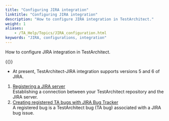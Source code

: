 ```yaml
--- 
title: "Configuring JIRA integration"
linktitle: "Configuring JIRA integration"
description: "How to configure JIRA integration in TestArchitect."
weight: 1
aliases: 
    - /TA_Help/Topics/JIRA_configuration.html
keywords: "JIRA, configurations, integration"
---
```


How to configure JIRA integration in TestArchitect.

{{<note>}}

-   At present, TestArchitect-JIRA integration supports versions 5 and 6 of JIRA.

1.  [Registering a JIRA server](/user-guide/integration-with-third-party-tools/jira-integration/configuring-jira-integration/registering-a-jira-server)  
Establishing a connection between your TestArchitect repository and the JIRA server.
2.  [Creating registered TA bugs with JIRA Bug Tracker](/user-guide/integration-with-third-party-tools/jira-integration/configuring-jira-integration/creating-registered-ta-bugs-with-jira-bug-tracker)  
A registered bug is a TestArchitect bug \(TA bug\) associated with a JIRA bug issue.



